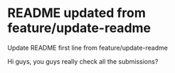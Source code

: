 # README updated from feature/update-readme

Update README first line from feature/update-readme

Hi guys, you guys really check all the submissions?

